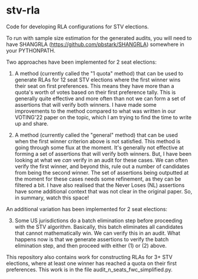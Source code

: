 # stv-rla
Code for developing RLA configurations for  STV elections.

To run with sample size estimation for the generated audits, you will need to
have SHANGRLA (https://github.com/pbstark/SHANGRLA) somewhere in your
PYTHONPATH.

Two approaches have been implemented for 2 seat elections:
1) A method (currently called the "1 quota" method) that can be used to generate RLAs for 12 seat STV elections where the first winner wins their seat on first preferences. This means they have more than a quota's worth of votes based on their first preference tally. This is generally quite effective and more often than not we can form a set of assertions that will verify both winners. I have made some improvements to the method compared to what was written in our VOTING'22 paper on the topic, which I am trying to find the time to write up and share.

2) A method (currently called the "general" method) that can be used when the first winner criterion above is not satisfied. This method is going through some flux at the moment. It's generally not effective at forming a set of assertions that will verify both winners. But, I have been looking at what we *can* verify in an audit for these cases. We can often verify the first winner, and beyond this, rule out a number of candidates from being the second winner. The set of assertions being outputted at the moment for these cases needs some refinement, as they can be filtered a bit. I have also realised that the Never Loses (NL) assertions have some additional context that was not clear in the original paper. So, in summary, watch this space!  

An additional variation has been implemented for 2 seat elections:

3) Some US jurisdictions do a batch elimination step before proceeding with the STV algorithm. Basically, this batch eliminates all candidates that cannot mathematically win. We can verify this in an audit. What happens now is that we generate assertions to verify the batch elimination step, and then proceed with either (1) or (2) above.

This repository also contains work for constructing RLAs for 3+ STV elections,
where at least one winner has reached a quota on their first preferences. This
work is in the file audit_n_seats_fwc_simplified.py.	






